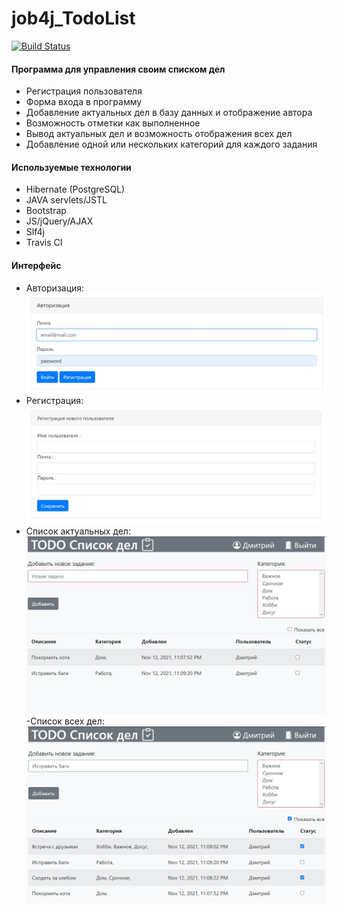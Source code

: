 # job4j_TodoList
[![Build Status](https://app.travis-ci.com/BBergsJ/job4j_todo.svg?branch=master)](https://app.travis-ci.com/BBergsJ/job4j_todo)

#### Программа для управления своим списком дел
- Регистрация пользователя
- Форма входа в программу
- Добавление актуальных дел в базу данных и отображение автора
- Возможность отметки как выполненное
- Вывод актуальных дел и возможность отображения всех дел
- Добавление одной или нескольких категорий для каждого задания

#### Используемые технологии  
- Hibernate (PostgreSQL)
- JAVA servlets/JSTL
- Bootstrap
- JS/jQuery/AJAX
- Slf4j
- Travis CI

#### Интерфейс
- Авторизация:
![ScreenShot](images/1.jpg)
- Регистрация:
![ScreenShot](images/11.jpg)
- Список актуальных дел:
![ScreenShot](images/2.jpg)
-Список всех дел:
![ScreenShot](images/3.jpg)